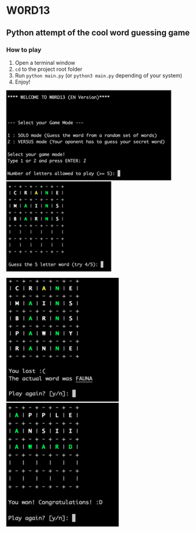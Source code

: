 # W0RD13

## Python attempt of the cool word guessing game

### How to play
1. Open a terminal window
2. `cd` to the project root folder
2. Run `python main.py` (or `python3 main.py` depending of your system)
3. Enjoy!

<p float="left">
    <img src="readme_images/welcome.png" width="440" height="240">
    <img src="readme_images/try.png" width="280" height="240">
</p>

<p float="left">
    <img src="readme_images/defeat.png" width="300" height="330">
    <img src="readme_images/victory.png" width="300" height="330">
</p>

